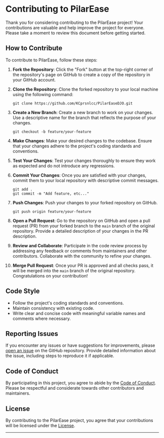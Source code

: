 # Contributing to PilarEase

Thank you for considering contributing to the PilarEase project! Your contributions are valuable and help improve the project for everyone. Please take a moment to review this document before getting started.

## How to Contribute

To contribute to PilarEase, follow these steps:

1. **Fork the Repository**: Click the "Fork" button at the top-right corner of the repository's page on GitHub to create a copy of the repository in your GitHub account.

2. **Clone the Repository**: Clone the forked repository to your local machine using the following command:

    ```
    git clone https://github.com/KCprsnlcc/PilarEaseDJO.git
    ```

3. **Create a New Branch**: Create a new branch to work on your changes. Use a descriptive name for the branch that reflects the purpose of your changes.

    ```
    git checkout -b feature/your-feature
    ```

4. **Make Changes**: Make your desired changes to the codebase. Ensure that your changes adhere to the project's coding standards and conventions.

5. **Test Your Changes**: Test your changes thoroughly to ensure they work as expected and do not introduce any regressions.

6. **Commit Your Changes**: Once you are satisfied with your changes, commit them to your local repository with descriptive commit messages.

    ```
    git add .
    git commit -m "Add feature, etc..."
    ```

7. **Push Changes**: Push your changes to your forked repository on GitHub.

    ```
    git push origin feature/your-feature
    ```

8. **Open a Pull Request**: Go to the repository on GitHub and open a pull request (PR) from your forked branch to the `main` branch of the original repository. Provide a detailed description of your changes in the PR description.

9. **Review and Collaborate**: Participate in the code review process by addressing any feedback or comments from maintainers and other contributors. Collaborate with the community to refine your changes.

10. **Merge Pull Request**: Once your PR is approved and all checks pass, it will be merged into the `main` branch of the original repository. Congratulations on your contribution!

## Code Style

- Follow the project's coding standards and conventions.
- Maintain consistency with existing code.
- Write clear and concise code with meaningful variable names and comments where necessary.

## Reporting Issues

If you encounter any issues or have suggestions for improvements, please [open an issue](https://github.com/KCprsnlcc/PilarEaseDJO/issues) on the GitHub repository. Provide detailed information about the issue, including steps to reproduce it if applicable.

## Code of Conduct

By participating in this project, you agree to abide by the [Code of Conduct](CODE_OF_CONDUCT.md). Please be respectful and considerate towards other contributors and maintainers.

## License

By contributing to the PilarEase project, you agree that your contributions will be licensed under the [License](LICENSE.md).

---